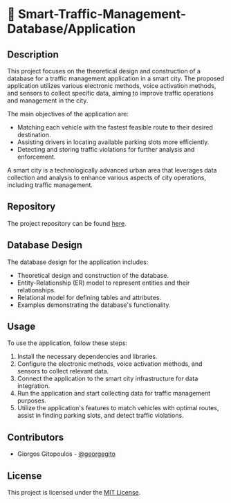 # 🚦 Smart-Traffic-Management-Database/Application

## Description
This project focuses on the theoretical design and construction of a database for a traffic management application in a smart city. The proposed application utilizes various electronic methods, voice activation methods, and sensors to collect specific data, aiming to improve traffic operations and management in the city.

The main objectives of the application are:
- Matching each vehicle with the fastest feasible route to their desired destination.
- Assisting drivers in locating available parking slots more efficiently.
- Detecting and storing traffic violations for further analysis and enforcement.

A smart city is a technologically advanced urban area that leverages data collection and analysis to enhance various aspects of city operations, including traffic management.

## Repository
The project repository can be found [here](https://github.com/christos99/smart-traffic-management-database).

## Database Design
The database design for the application includes:
- Theoretical design and construction of the database.
- Entity-Relationship (ER) model to represent entities and their relationships.
- Relational model for defining tables and attributes.
- Examples demonstrating the database's functionality.

## Usage
To use the application, follow these steps:
1. Install the necessary dependencies and libraries.
2. Configure the electronic methods, voice activation methods, and sensors to collect relevant data.
3. Connect the application to the smart city infrastructure for data integration.
4. Run the application and start collecting data for traffic management purposes.
5. Utilize the application's features to match vehicles with optimal routes, assist in finding parking slots, and detect traffic violations.

## Contributors
- Giorgos Gitopoulos - [@georgegito](https://github.com/georgegito)

## License
This project is licensed under the [MIT License](https://opensource.org/licenses/MIT).

